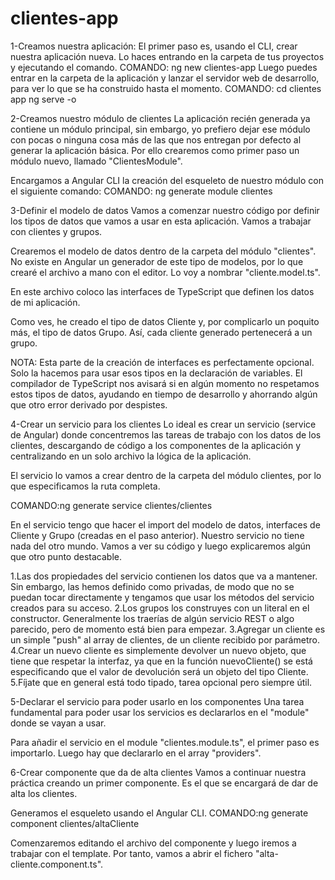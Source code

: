 # clientes-app

1-Creamos nuestra aplicación:
El primer paso es, usando el CLI, crear nuestra aplicación nueva. Lo haces entrando en la carpeta de tus proyectos y ejecutando el comando.
COMANDO: ng new clientes-app
Luego puedes entrar en la carpeta de la aplicación y lanzar el servidor web de desarrollo, para ver lo que se ha construido hasta el momento.
COMANDO:
cd clientes app
ng serve -o

2-Creamos nuestro módulo de clientes
La aplicación recién generada ya contiene un módulo principal, sin embargo, yo prefiero dejar ese módulo con pocas o ninguna cosa más de las que nos entregan por defecto al generar la aplicación básica. Por ello crearemos como primer paso un módulo nuevo, llamado "ClientesModule".

Encargamos a Angular CLI la creación del esqueleto de nuestro módulo con el siguiente comando:
COMANDO: ng generate module clientes

3-Definir el modelo de datos
Vamos a comenzar nuestro código por definir los tipos de datos que vamos a usar en esta aplicación. Vamos a trabajar con clientes y grupos.

Crearemos el modelo de datos dentro de la carpeta del módulo "clientes". No existe en Angular un generador de este tipo de modelos, por lo que crearé el archivo a mano con el editor. Lo voy a nombrar "cliente.model.ts".

En este archivo coloco las interfaces de TypeScript que definen los datos de mi aplicación.

Como ves, he creado el tipo de datos Cliente y, por complicarlo un poquito más, el tipo de datos Grupo. Así, cada cliente generado pertenecerá a un grupo.

NOTA:
Esta parte de la creación de interfaces es perfectamente opcional. Solo la hacemos para usar esos tipos en la declaración de variables. El compilador de TypeScript nos avisará si en algún momento no respetamos estos tipos de datos, ayudando en tiempo de desarrollo y ahorrando algún que otro error derivado por despistes.

4-Crear un servicio para los clientes
Lo ideal es crear un servicio (service de Angular) donde concentremos las tareas de trabajo con los datos de los clientes, descargando de código a los componentes de la aplicación y centralizando en un solo archivo la lógica de la aplicación.

El servicio lo vamos a crear dentro de la carpeta del módulo clientes, por lo que especificamos la ruta completa.

COMANDO:ng generate service clientes/clientes

En el servicio tengo que hacer el import del modelo de datos, interfaces de Cliente y Grupo (creadas en el paso anterior).
Nuestro servicio no tiene nada del otro mundo. Vamos a ver su código y luego explicaremos algún que otro punto destacable.

1.Las dos propiedades del servicio contienen los datos que va a mantener. Sin embargo, las hemos definido como privadas, de modo que no se puedan tocar directamente y tengamos que usar los métodos del servicio creados para su acceso.
2.Los grupos los construyes con un literal en el constructor. Generalmente los traerías de algún servicio REST o algo parecido, pero de momento está bien para empezar.
3.Agregar un cliente es un simple "push" al array de clientes, de un cliente recibido por parámetro.
4.Crear un nuevo cliente es simplemente devolver un nuevo objeto, que tiene que respetar la interfaz, ya que en la función nuevoCliente() se está especificando que el valor de devolución será un objeto del tipo Cliente.
5.Fíjate que en general está todo tipado, tarea opcional pero siempre útil.

5-Declarar el servicio para poder usarlo en los componentes
Una tarea fundamental para poder usar los servicios es declararlos en el "module" donde se vayan a usar.

Para añadir el servicio en el module "clientes.module.ts", el primer paso es importarlo.
Luego hay que declararlo en el array "providers".

6-Crear componente que da de alta clientes
Vamos a continuar nuestra práctica creando un primer componente. Es el que se encargará de dar de alta los clientes.

Generamos el esqueleto usando el Angular CLI.
COMANDO:ng generate component clientes/altaCliente

Comenzaremos editando el archivo del componente y luego iremos a trabajar con el template. Por tanto, vamos a abrir el fichero "alta-cliente.component.ts".

